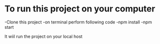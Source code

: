 # To run this project on your computer

-Clone this project
-on terminal perform following code
-npm install
-npm start

It wiil run the project on your local host
